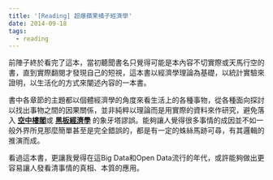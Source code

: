 ```yaml
---
title: '[Reading] 超爆蘋果橘子經濟學'
date: 2014-09-18 
tags: 
  - reading
---
```


前陣子終於看完了這本，當初聽聞書名只覺得可能是本內容不切實際或天馬行空的書，直到實際翻閱才發現自己的短視，這本書以經濟學理論為基礎，以統計實驗來證明，以生活化的方式來闡述內容的一本書。

書中各章節的主題都以個體經濟學的角度來看生活上的各種事物，從各種面向探討以找出事物之間的因果關係，並非純粹以理論而是用實際的資料來作研究，避免落入 [**空中樓閣**](http://wiki.mbalib.com/zh-tw/%E7%A9%BA%E4%B8%AD%E6%A5%BC%E9%98%81%E7%90%86%E8%AE%BA)或 [**黑板經濟學**](http://wiki.mbalib.com/zh-tw/%E9%BB%91%E6%9D%BF%E7%BB%8F%E6%B5%8E%E5%AD%A6) 的象牙塔謬誤。能夠讓人覺得很多事情的成因並不如一般外界所見那麼簡單甚至是完全錯誤的，都是有一定的蛛絲馬跡可尋，有其邏輯的推演而成。

看過這本書，更讓我覺得在這Big Data和Open Data流行的年代，或許能夠做出更容易讓人發看清事情的真相、本質的應用。
